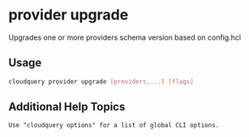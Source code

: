 # provider upgrade

Upgrades one or more providers schema version based on config.hcl

## Usage

```bash
cloudquery provider upgrade [providers,...] [flags]
```

## Additional Help Topics

```text
Use "cloudquery options" for a list of global CLI options.
```
